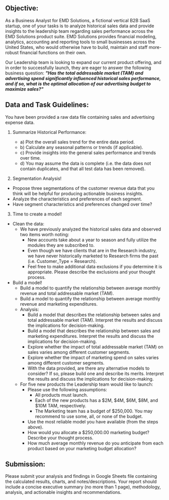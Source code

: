## Objective:

As a Business Analyst for EMD Solutions, a fictional vertical B2B SaaS startup, one of your tasks is to analyze historical sales data and provide insights to the leadership team regarding sales performance across the EMD Solutions product suite. EMD Solutions provides financial modeling, analytics, accounting and reporting tools to small businesses across the United States, who would otherwise have to build, maintain and staff more-robust financial functions on their own.

Our Leadership team is looking to expand our current product offering, and in order to successfully launch, they are eager to answer the following business question: ***"Has the total addressable market (TAM) and advertising spend significantly influenced historical sales performance, and if so, what is the optimal allocation of our advertising budget to maximize sales?"***

## Data and Task Guidelines:

You have been provided a raw data file containing sales and advertising expense data. 

1. Summarize Historical Performance:
   
   - a) Plot the overall sales trend for the entire data period.
   - b) Calculate any seasonal patterns or trends (if applicable).
   - c) Provide insights into the general sales performance and trends over time.
   - d) You may assume the data is complete (i.e. the data does not contain duplicates, and that all test data has been removed).


2. Segmentation Analysis!
   
  * Propose three segmentations of the customer revenue data that you think will be helpful for producing actionable business insights.
  * Analyze the characteristics and preferences of each segment.
  * Have segment characteristics and preferences changed over time?
    

3. Time to create a model!
   
  * Clean the data:
    * We have previously analyzed the historical sales data and observed two items worth noting:
        * New accounts take about a year to season and fully utilize the modules they are subscribed to.
        * Even though we have clients that are in the Research industry, we have never historically marketed to Research firms the past (i.e. Customer_Type = Research).
        * Feel free to make additional data exclusions if you determine it is appropriate. Please describe the exclusions and your thought process.
  * Build a model!
     * Build a model to quantify the relationship between average monthly revenue and total addressable market (TAM).
     * Build a model to quantify the relationship between average monthly revenue and marketing expenditures.
     * Analysis:
         * Build a model that describes the relationship between sales and total addressable market (TAM). Interpret the results and discuss the implications for decision-making.
         * Build a model that describes the relationship between sales and marketing expenditures. Interpret the results and discuss the implications for decision-making.
         * Explore whether the impact of total addressable market (TAM) on sales varies among different customer segments.
         * Explore whether the impact of marketing spend on sales varies among different customer segments.
         * With the data provided, are there any alternative models to consider? If so, please build one and describe its merits. Interpret the results and discuss the implications for decision-making.  
     * For five new products the Leadership team would like to launch:
         * Please use the following assumptions:
            * All products must launch.
            * Each of the new products has a $2M, $4M, $6M, $8M, and $10M TAM, respectively.
            * The Marketing team has a budget of $250,000. You may recommend to use some, all, or none of the budget.
         * Use the most reliable model you have available (from the steps above). 
         * How would you allocate a $250,000.00 marketing budget? Describe your thought process.
         * How much average monthly revenue do you anticipate from each product based on your marketing budget allocation?
         

## Submission:

Please submit your analysis and findings in Google Sheets file containing the calculated results, charts, and notes/descriptions. Your report should include a concise executive summary (no more than 1 page), methodology, analysis, and actionable insights and recommendations.

